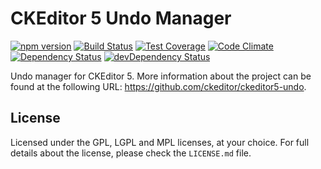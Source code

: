 CKEditor 5 Undo Manager
========================================

[![npm version](https://badge.fury.io/js/%40ckeditor%2Fckeditor5-undo.svg)](https://www.npmjs.com/package/@ckeditor/ckeditor5-undo)
[![Build Status](https://travis-ci.org/ckeditor/ckeditor5-undo.svg)](https://travis-ci.org/ckeditor/ckeditor5-undo)
[![Test Coverage](https://codeclimate.com/github/ckeditor/ckeditor5-undo/badges/coverage.svg)](https://codeclimate.com/github/ckeditor/ckeditor5-undo/coverage)
[![Code Climate](https://codeclimate.com/github/ckeditor/ckeditor5-undo/badges/gpa.svg)](https://codeclimate.com/github/ckeditor/ckeditor5-undo)
[![Dependency Status](https://david-dm.org/ckeditor/ckeditor5-undo/status.svg)](https://david-dm.org/ckeditor/ckeditor5-undo#info=dependencies)
[![devDependency Status](https://david-dm.org/ckeditor/ckeditor5-undo/dev-status.svg)](https://david-dm.org/ckeditor/ckeditor5-undo#info=devDependencies)

Undo manager for CKEditor 5. More information about the project can be found at the following URL: <https://github.com/ckeditor/ckeditor5-undo>.

## License

Licensed under the GPL, LGPL and MPL licenses, at your choice. For full details about the license, please check the `LICENSE.md` file.
